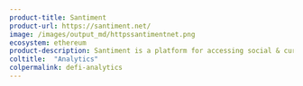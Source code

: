 ```yaml
---
product-title: Santiment
product-url: https://santiment.net/
image: /images/output_md/httpssantimentnet.png
ecosystem: ethereum
product-description: Santiment is a platform for accessing social & curated crypto data, on-chain crypto metrics and market insights.
coltitle:  "Analytics"
colpermalink: defi-analytics
---
```

